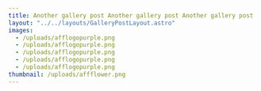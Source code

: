 ```yaml
---
title: Another gallery post Another gallery post Another gallery post
layout: "../../layouts/GalleryPostLayout.astro"
images:
  - /uploads/afflogopurple.png
  - /uploads/afflogopurple.png
  - /uploads/afflogopurple.png
  - /uploads/afflogopurple.png
  - /uploads/afflogopurple.png
thumbnail: /uploads/affflower.png
---
```

